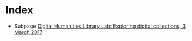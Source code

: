 # Index

- Subpage [Digital Humanities Library Lab: Exploring digital collections, 3 March 2017](./dhll201703/index.html)
